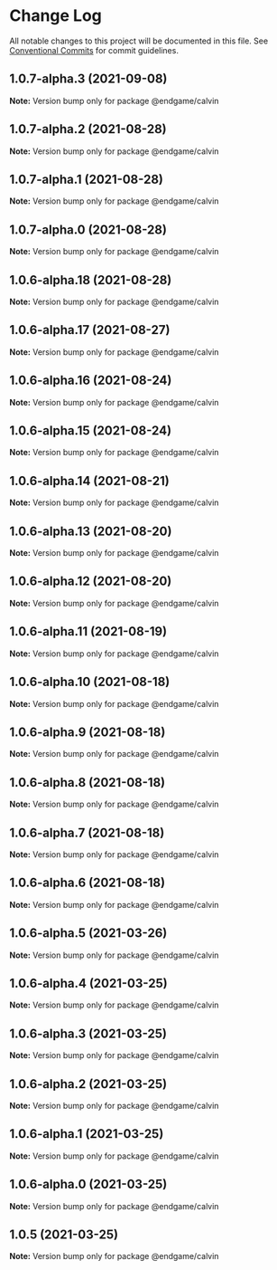 # Change Log

All notable changes to this project will be documented in this file.
See [Conventional Commits](https://conventionalcommits.org) for commit guidelines.

## 1.0.7-alpha.3 (2021-09-08)

**Note:** Version bump only for package @endgame/calvin





## 1.0.7-alpha.2 (2021-08-28)

**Note:** Version bump only for package @endgame/calvin





## 1.0.7-alpha.1 (2021-08-28)

**Note:** Version bump only for package @endgame/calvin





## 1.0.7-alpha.0 (2021-08-28)

**Note:** Version bump only for package @endgame/calvin

## 1.0.6-alpha.18 (2021-08-28)

**Note:** Version bump only for package @endgame/calvin

## 1.0.6-alpha.17 (2021-08-27)

**Note:** Version bump only for package @endgame/calvin

## 1.0.6-alpha.16 (2021-08-24)

**Note:** Version bump only for package @endgame/calvin

## 1.0.6-alpha.15 (2021-08-24)

**Note:** Version bump only for package @endgame/calvin

## 1.0.6-alpha.14 (2021-08-21)

**Note:** Version bump only for package @endgame/calvin

## 1.0.6-alpha.13 (2021-08-20)

**Note:** Version bump only for package @endgame/calvin

## 1.0.6-alpha.12 (2021-08-20)

**Note:** Version bump only for package @endgame/calvin

## 1.0.6-alpha.11 (2021-08-19)

**Note:** Version bump only for package @endgame/calvin

## 1.0.6-alpha.10 (2021-08-18)

**Note:** Version bump only for package @endgame/calvin

## 1.0.6-alpha.9 (2021-08-18)

**Note:** Version bump only for package @endgame/calvin

## 1.0.6-alpha.8 (2021-08-18)

**Note:** Version bump only for package @endgame/calvin

## 1.0.6-alpha.7 (2021-08-18)

**Note:** Version bump only for package @endgame/calvin

## 1.0.6-alpha.6 (2021-08-18)

**Note:** Version bump only for package @endgame/calvin

## 1.0.6-alpha.5 (2021-03-26)

**Note:** Version bump only for package @endgame/calvin

## 1.0.6-alpha.4 (2021-03-25)

**Note:** Version bump only for package @endgame/calvin

## 1.0.6-alpha.3 (2021-03-25)

**Note:** Version bump only for package @endgame/calvin

## 1.0.6-alpha.2 (2021-03-25)

**Note:** Version bump only for package @endgame/calvin

## 1.0.6-alpha.1 (2021-03-25)

**Note:** Version bump only for package @endgame/calvin

## 1.0.6-alpha.0 (2021-03-25)

**Note:** Version bump only for package @endgame/calvin

## 1.0.5 (2021-03-25)

**Note:** Version bump only for package @endgame/calvin
